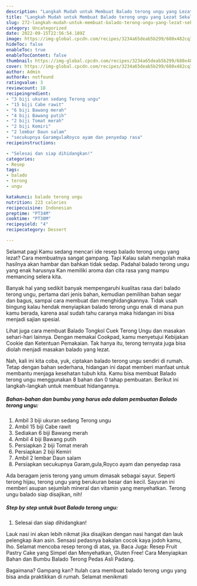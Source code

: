 ```yaml
---
description: "Langkah Mudah untuk Membuat Balado terong ungu yang Lezat Sekali"
title: "Langkah Mudah untuk Membuat Balado terong ungu yang Lezat Sekali"
slug: 272-langkah-mudah-untuk-membuat-balado-terong-ungu-yang-lezat-sekali
category: Uncategorized
date: 2022-09-15T22:56:54.189Z
image: https://img-global.cpcdn.com/recipes/3234a65deab5b299/680x482cq70/balado-terong-ungu-foto-resep-utama.jpg
hideToc: false
enableToc: true
enableTocContent: false
thumbnail: https://img-global.cpcdn.com/recipes/3234a65deab5b299/680x482cq70/balado-terong-ungu-foto-resep-utama.jpg
cover: https://img-global.cpcdn.com/recipes/3234a65deab5b299/680x482cq70/balado-terong-ungu-foto-resep-utama.jpg
author: Admin
authorAv: notfound
ratingvalue: 3
reviewcount: 18
recipeingredient:
- "3 biji ukuran sedang Terong ungu"
- "15 biji Cabe rawit"
- "6 biji Bawang merah"
- "4 biji Bawang putih"
- "2 biji Tomat merah"
- "2 biji Kemiri"
- "2 lembar Daun salam"
- "secukupnya GaramgulaRoyco ayam dan penyedap rasa"
recipeinstructions:

- "Selesai dan siap dihidangkan!"
categories:
- Resep
tags:
- balado
- terong
- ungu

katakunci: balado terong ungu 
nutrition: 223 calories
recipecuisine: Indonesian
preptime: "PT34M"
cooktime: "PT30M"
recipeyield: "4"
recipecategory: Dessert

---
```



Selamat pagi Kamu sedang mencari ide resep balado terong ungu yang lezat? Cara membuatnya sangat gampang. Tapi Kalau salah mengolah maka hasilnya akan hambar dan bahkan tidak sedap. Padahal balado terong ungu yang enak harusnya Kan memiliki aroma dan cita rasa yang mampu memancing selera kita.


Banyak hal yang sedikit banyak mempengaruhi kualitas rasa dari balado terong ungu, pertama dari jenis bahan, kemudian pemilihan bahan segar dan bagus, sampai cara membuat dan menghidangkannya. Tidak usah bingung kalau hendak menyiapkan balado terong ungu enak di mana pun kamu berada, karena asal sudah tahu caranya maka hidangan ini bisa menjadi sajian spesial.

Lihat juga cara membuat Balado Tongkol Cuek Terong Ungu dan masakan sehari-hari lainnya. Dengan memakai Cookpad, kamu menyetujui Kebijakan Cookie dan Ketentuan Pemakaian. Tak hanya itu, terong ternyata juga bisa diolah menjadi masakan balado yang lezat.


Nah, kali ini kita coba, yuk, ciptakan balado terong ungu sendiri di rumah. Tetap dengan bahan sederhana, hidangan ini dapat memberi manfaat untuk membantu menjaga kesehatan tubuh kita. Kamu bisa membuat Balado terong ungu menggunakan 8 bahan dan 0 tahap pembuatan. Berikut ini langkah-langkah untuk membuat hidangannya.

<!--inarticleads1-->

##### Bahan-bahan dan bumbu yang harus ada dalam pembuatan Balado terong ungu:

1. Ambil 3 biji ukuran sedang Terong ungu
1. Ambil 15 biji Cabe rawit
1. Sediakan 6 biji Bawang merah
1. Ambil 4 biji Bawang putih
1. Persiapkan 2 biji Tomat merah
1. Persiapkan 2 biji Kemiri
1. Ambil 2 lembar Daun salam
1. Persiapkan secukupnya Garam,gula,Royco ayam dan penyedap rasa


Ada beragam jenis terong yang umum dimasak sebagai sayur. Seperti terong hijau, terong ungu yang berukuran besar dan kecil. Sayuran ini memberi asupan sejumlah mineral dan vitamin yang menyehatkan. Terong ungu balado siap disajikan, nih! 

<!--inarticleads2-->

##### Step by step untuk buat Balado terong ungu:


1. Selesai dan siap dihidangkan!

Lauk nasi ini akan lebih nikmat jika disajikan dengan nasi hangat dan lauk pelengkap ikan asin. Sensasi pedasnya bakalan cocok kaya jodoh kamu, lho. Selamat mencoba resep terong di atas, ya. Baca Juga: Resep Fruit Pastry Cake yang Simpel dan Menyehatkan, Gluten Free! Cara Menyiapkan Bahan dan Bumbu Balado Terong Pedas Asli Padang. 

Bagaimana? Gampang kan? Itulah cara membuat balado terong ungu yang bisa anda praktikkan di rumah. Selamat menikmati
